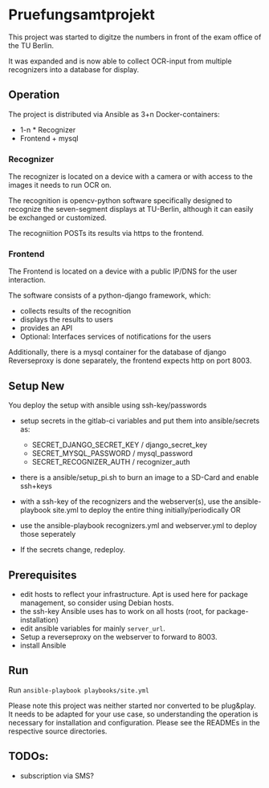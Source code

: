 # Pruefungsamtprojekt

This project was started to digitze the numbers in front of the exam office of the TU Berlin.

It was expanded and is now able to collect OCR-input from multiple recognizers into a database for display.

## Operation
The project is distributed via Ansible as 3+n Docker-containers:
- 1-n * Recognizer
- Frontend + mysql

### Recognizer
The recognizer is located on a device with a camera or with access to the images it needs to run OCR on.

The recognition is opencv-python software specifically designed to recognize the seven-segment displays at TU-Berlin, although it can easily be exchanged or customized.

The recogniition POSTs its results via https to the frontend.

### Frontend
The Frontend is located on a device with a public IP/DNS for the user interaction.

The software consists of a python-django framework, which:
- collects results of the recognition
- displays the results to users
- provides an API
- Optional: Interfaces services of notifications for the users

Additionally, there is a mysql container for the database of django
Reverseproxy is done separately, the frontend expects http on port 8003.

## Setup New
You deploy the setup with ansible using ssh-key/passwords

- setup secrets in the gitlab-ci variables and put them into ansible/secrets as:
  - SECRET_DJANGO_SECRET_KEY / django_secret_key
  - SECRET_MYSQL_PASSWORD / mysql_password
  - SECRET_RECOGNIZER_AUTH / recognizer_auth

- there is a ansible/setup_pi.sh to burn an image to a SD-Card and enable ssh+keys 

- with a ssh-key of the recognizers and the webserver(s), use the ansible-playbook site.yml 
   to deploy the entire thing initially/periodically OR
- use the ansible-playbook recognizers.yml and webserver.yml to deploy those seperately

- If the secrets change, redeploy.

## Prerequisites
- edit hosts to reflect your infrastructure. Apt is used here for package management, so consider using Debian hosts.
- the ssh-key Ansible uses has to work on all hosts (root, for package-installation)
- edit ansible variables for mainly `server_url`.
- Setup a reverseproxy on the webserver to forward to 8003.
- install Ansible

## Run
Run `ansible-playbook playbooks/site.yml`

Please note this project was neither started nor converted to be plug&play. 
It needs to be adapted for your use case, so understanding the operation is necessary 
for installation and configuration.
Please see the READMEs in the respective source directories. 

## TODOs:
- subscription via SMS?
